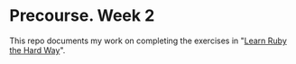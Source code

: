 # Precourse. Week 2

This repo documents my work on completing the exercises in "[Learn Ruby the Hard Way](https://learnrubythehardway.org/book/)".